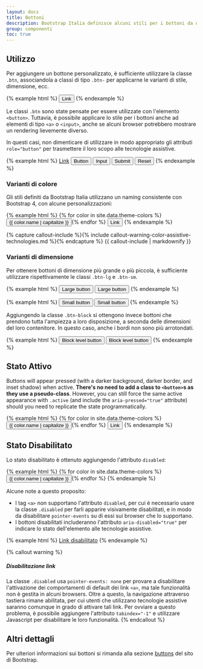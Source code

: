 ```yaml
---
layout: docs
title: Bottoni
description: Bootstrap Italia definisce alcuni stili per i bottoni da utilizzare a seconda delle necessità
group: componenti
toc: true
---
```


## Utilizzo

Per aggiungere un bottone personalizzato, è sufficiente utilizzare la classe `.btn`, associandola a classi di tipo `.btn-` per applicarne le varianti di stile, dimensione, ecc.

{% example html %}
<button type="button" class="btn">Link</button>
{% endexample %}

Le classi `.btn` sono state pensate per essere utilizzate con l'elemento `<button>`. Tuttavia, è possibile applicare lo stile per i bottoni anche ad elementi di tipo `<a>` o `<input>`, anche se alcuni browser potrebbero mostrare un rendering lievemente diverso.

In questi casi, non dimenticare di utilizzare in modo appropriato gli attributi `role="button"` per trasmettere il loro scopo alle tecnologie assistive.

{% example html %}
<a class="btn" href="#" role="button">Link</a>
<button class="btn" type="submit">Button</button>
<input class="btn" type="button" value="Input">
<input class="btn" type="submit" value="Submit">
<input class="btn" type="reset" value="Reset">
{% endexample %}

### Varianti di colore

Gli stili definiti da Bootstrap Italia utilizzano un naming consistente con Bootstrap 4, con alcune personalizzazioni:

{% example html %}
{% for color in site.data.theme-colors %}
<button type="button" class="btn btn-{{ color.name }}">{{ color.name | capitalize }}</button>{% endfor %}
<button type="button" class="btn btn-link">Link</button>
{% endexample %}

{% capture callout-include %}{% include callout-warning-color-assistive-technologies.md %}{% endcapture %}
{{ callout-include | markdownify }}

### Varianti di dimensione

Per ottenere bottoni di dimensione più grande o più piccola, è sufficiente utilizzare rispettivamente le classi `.btn-lg` e `.btn-sm`.

{% example html %}
<button type="button" class="btn btn-primary btn-lg">Large button</button>
<button type="button" class="btn btn-secondary btn-lg">Large button</button>
{% endexample %}

{% example html %}
<button type="button" class="btn btn-primary btn-sm">Small button</button>
<button type="button" class="btn btn-secondary btn-sm">Small button</button>
{% endexample %}

Aggiungendo la classe `.btn-block` si ottengono invece bottoni che prendono tutta l'ampiezza a loro disposizione, a seconda delle dimensioni del loro contenitore. In questo caso, anche i bordi non sono più arrotondati.

{% example html %}
<button type="button" class="btn btn-primary btn-lg btn-block">Block level button</button>
<button type="button" class="btn btn-secondary btn-lg btn-block">Block level button</button>
{% endexample %}

## Stato Attivo

Buttons will appear pressed (with a darker background, darker border, and inset shadow) when active. **There's no need to add a class to `<button>`s as they use a pseudo-class**. However, you can still force the same active appearance with `.active` (and include the <code>aria-pressed="true"</code> attribute) should you need to replicate the state programmatically.

{% example html %}
{% for color in site.data.theme-colors %}
<button type="button" class="btn btn-{{ color.name }} active" aria-pressed="true">{{ color.name | capitalize }}</button>{% endfor %}
<button type="button" class="btn btn-link">Link</button>
{% endexample %}

## Stato Disabilitato

Lo stato disabilitato è ottenuto aggiungendo l'attributo `disabled`:

{% example html %}
{% for color in site.data.theme-colors %}
<button type="button" class="btn btn-{{ color.name }} disabled">{{ color.name | capitalize }}</button>{% endfor %}
{% endexample %}

Alcune note a questo proposito:

- I tag `<a>` non supportano l'attributo `disabled`, per cui è necessario usare la classe `.disabled` per farli apparire visivamente disabilitati, e in modo da disabilitare `pointer-events` su di essi sui browser che lo supportano.
- I bottoni disabilitati includeranno l'attributo `aria-disabled="true"` per indicare lo stato dell'elemento alle tecnologie assistive.

{% example html %}
<a href="#" class="btn btn-primary disabled" role="button" aria-disabled="true">Link disabilitato</a>
{% endexample %}

{% callout warning %}
##### Disabilitazione link

La classe `.disabled` usa `pointer-events: none` per provare a disabilitare l'attivazione dei comportamenti di default dei link `<a>`, ma tale funzionalità non è gestita in alcuni browsers. Oltre a questo, la navigazione attraverso tastiera rimane abilitata, per cui utenti che utilizzano tecnologie assistive saranno comunque in grado di attivare tali link. Per ovviare a questo problema, è possibile aggiungere l'attributo `tabindex="-1"` e utilizzare Javascript per disabilitare le loro funzionalità.
{% endcallout %}

## Altri dettagli

Per ulteriori informazioni sui bottoni si rimanda alla sezione [buttons](https://getbootstrap.com/docs/4.0/components/buttons/) del sito di Bootstrap.
